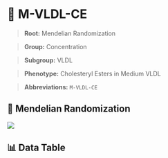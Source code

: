 # 🧪 M-VLDL-CE

> **Root:** Mendelian Randomization

> **Group:** Concentration  

> **Subgroup:** VLDL

> **Phenotype:** Cholesteryl Esters in Medium VLDL  

> **Abbreviations:** `M-VLDL-CE`

## 🧬 Mendelian Randomization  

<img src="/MR/Figures/Inverse/MhengxianVLDLhengxianCE.png"/>


## 📊 Data Table


<CsvTableMRI src="/public/MR/Data/Inverse/MhengxianVLDLhengxianCE.csv"/>

